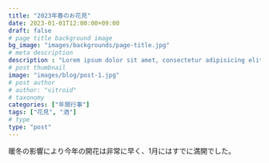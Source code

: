 ```yaml
---
title: "2023年春のお花見"
date: 2023-01-01T12:00:00+09:00
draft: false
# page title background image
bg_image: "images/backgrounds/page-title.jpg"
# meta description
description : "Lorem ipsum dolor sit amet, consectetur adipisicing elit, sed do eiusmod tempor incididunt ut labore. dolore magna aliqua. Ut enim ad minim veniam, quis nostrud."
# post thumbnail
image: "images/blog/post-1.jpg"
# post author
# author: "vitroid"
# taxonomy
categories: ["年間行事"]
tags: ["花見", "酒"]
# type
type: "post"
---
```


暖冬の影響により今年の開花は非常に早く、1月にはすでに満開でした。
